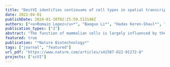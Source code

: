 ```yaml
---
title: "DestVI identifies continuums of cell types in spatial transcriptomics data"
date: 2022-04-01
publishDate: 2024-01-30T02:25:59.513148Z
authors: ["<u>Romain Lopez</u>*", "Baoguo Li*", "Hadas Keren-Shaul*", "Pierre Boyeau", "Merav Kedmi", "David Pilzer", "Adam Jelinski", "Ido Yofe", "Eyal David", "Allon Wagner", "Can Ergen", "Yoseph Addadi", "Ofra Golani", "Franca Ronchese", "Michael I Jordan", "Ido Amit", "Nir Yosef"]
publication_types: ["2"]
abstract: "The function of mammalian cells is largely influenced by their tissue microenvironment. Advances in spatial transcriptomics open the way for studying these important determinants of cellular function by enabling a transcriptome-wide evaluation of gene expression in situ. A critical limitation of the current technologies, however, is that their resolution is limited to niches (spots) of sizes well beyond that of a single cell, thus providing measurements for cell aggregates which may mask critical interactions between neighboring cells of different types. While joint analysis with single-cell RNA-sequencing (scRNA-seq) can be leveraged to alleviate this problem, current analyses are limited to a discrete view of cell type proportion inside every spot. This limitation becomes critical in the common case where, even within a cell type, there is a continuum of cell states that cannot be clearly demarcated but reflects important differences in the way cells function and interact with their surroundings. To address this, we developed Deconvolution of Spatial Transcriptomics profiles using Variational Inference (DestVI), a probabilistic method for multi-resolution analysis for spatial transcriptomics that explicitly models continuous variation within cell types. Using simulations, we demonstrate that DestVI is capable of providing higher resolution compared to the existing methods and that it can estimate gene expression by every cell type inside every spot. We then introduce an automated pipeline that uses DestVI for analysis of single tissue slices and comparison between tissues. We apply this pipeline to study the immune crosstalk within lymph nodes to infection and explore the spatial organization of a mouse tumor model. In both cases, we demonstrate that DestVI can provide a high resolution and accurate spatial characterization of the cellular organization of these tissues, and that it is capable of identifying important cell-type-specific changes in gene expression - between different tissue regions or between conditions. DestVI is available as an open-source software package in the scvi-tools codebase (https://scvi-tools.org)."
featured: true
publication: "*Nature Biotechnology*"
tags: ["journal", "featured"]
url_pdf: "https://www.nature.com/articles/s41587-022-01272-8"
projects: ["scVI"]
---
```



